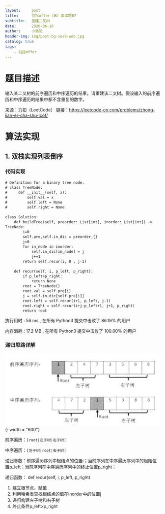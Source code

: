 ```yaml
---
layout:     post
title:      剑指offer（五）面试题07
subtitle:   重建二叉树
date:       2020-06-10
author:     小骆驼
header-img: img/post-bg-ios9-web.jpg
catalog: true
tags:
    - 剑指offer
---
```

# 题目描述
输入某二叉树的前序遍历和中序遍历的结果，请重建该二叉树。假设输入的前序遍历和中序遍历的结果中都不含重复的数字。

来源：力扣（LeetCode）
链接：https://leetcode-cn.com/problems/zhong-jian-er-cha-shu-lcof/
# 算法实现
## 1. 双栈实现列表倒序
### 代码实现
```
# Definition for a binary tree node.
# class TreeNode:
#     def __init__(self, x):
#         self.val = x
#         self.left = None
#         self.right = None

class Solution:
    def buildTree(self, preorder: List[int], inorder: List[int]) -> TreeNode:
        i=0
        self.pre,self.in_dic = preorder,{}
        j=0
        for in_node in inorder:
            self.in_dic[in_node] = j
            j+=1
        return self.recur(i, 0 , j-1)
    
    def recur(self, i, p_left, p_right):
        if p_left>p_right:
            return None
        root = TreeNode()
        root.val = self.pre[i]
        j = self.in_dic[self.pre[i]]
        root.left = self.recur(i+1, p_left, j-1)
        root.right = self.recur(i+j-p_left+1, j+1, p_right)
        return root
```
执行用时 :
56 ms
, 在所有 Python3 提交中击败了
86.19%
的用户

内存消耗 :
17.2 MB
, 在所有 Python3 提交中击败了
100.00%
的用户

### 递归思路详解
![](https://github.com/AnitaLiu98/AnitaLiu98.github.io/blob/master/img/2020-0610/bianli.png?raw=true){: width = "600"}

前序遍历：`[root|左子树|右子树]`

中序遍历：`[左子树|root|右子树]`

递归参数：前序遍历序列中根结点的位置i；当前序列在中序遍历序列中的起始位置p_left；当前序列在中序遍历序列中的终止位置p_right；

递归函数： def recur(self, i, p_left, p_right)
1. 建立根节点，赋值
2. 利用哈希表查找根结点的值在inorder中的位置j
3. 递归构建左子树和右子树
4. 终止条件p_left>p_right

